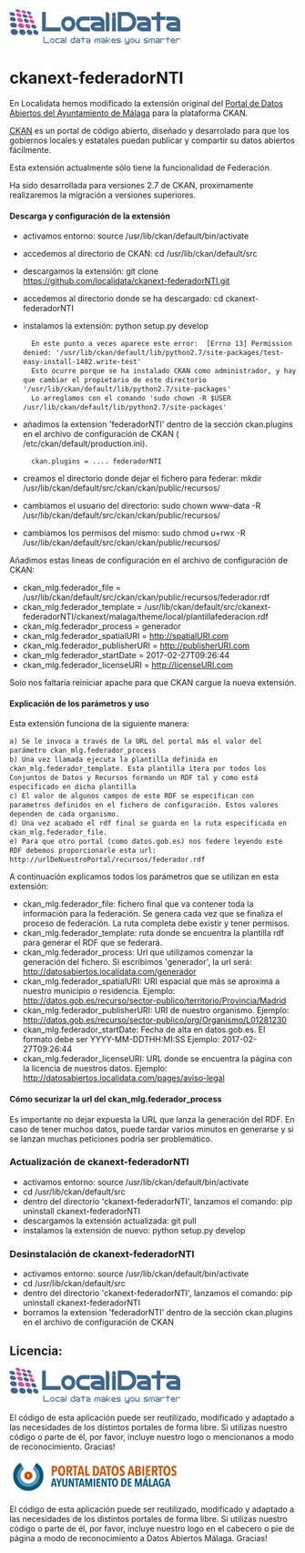 ![Logo Localidata](https://raw.githubusercontent.com/localidata/ckanext-federadorNTI/master/ckanext/malaga/public/images/logoLocalidata.png)


ckanext-federadorNTI
==============

En Localidata hemos modificado la extensión original del [Portal de Datos Abiertos del Ayuntamiento de Málaga](http://datosabiertos.malaga.eu) para la plataforma CKAN.

[CKAN](http://ckan.org) es un portal de código abierto, diseñado y desarrolado para que los gobiernos locales y estatales puedan publicar y compartir su datos abiertos fácilmente. 

Esta extensión actualmente sólo tiene la funcionalidad de Federación. 

Ha sido desarrollada para versiones 2.7 de CKAN, proximamente realizaremos la migración a versiones superiores.

#### Descarga y configuración de la extensión

- activamos entorno: source /usr/lib/ckan/default/bin/activate
- accedemos al directorio de CKAN: cd /usr/lib/ckan/default/src
- descargamos la extensión: git clone https://github.com/localidata/ckanext-federadorNTI.git
- accedemos al directorio donde se ha descargado: cd ckanext-federadorNTI
- instalamos la extensión: python setup.py develop

		En este punto a veces aparece este error:  [Errno 13] Permission denied: '/usr/lib/ckan/default/lib/python2.7/site-packages/test-easy-install-1482.write-test'
		Esto ocurre porque se ha instalado CKAN como administrador, y hay que cambiar el propietario de este directorio '/usr/lib/ckan/default/lib/python2.7/site-packages'		
		Lo arreglamos con el comando 'sudo chown -R $USER /usr/lib/ckan/default/lib/python2.7/site-packages'

- añadimos la extension 'federadorNTI' dentro de la sección ckan.plugins en el archivo de configuración de CKAN ( /etc/ckan/default/production.ini). 
        
        ckan.plugins = .... federadorNTI
- creamos el directorio donde dejar el fichero para federar: mkdir /usr/lib/ckan/default/src/ckan/ckan/public/recursos/
- cambiamos el usuario del directorio: sudo chown www-data -R /usr/lib/ckan/default/src/ckan/ckan/public/recursos/
- cambiamos los permisos del mismo: sudo chmod u+rwx -R /usr/lib/ckan/default/src/ckan/ckan/public/recursos/

Añadimos estas lineas de configuración en el archivo de configuración de CKAN:

- ckan_mlg.federador_file = /usr/lib/ckan/default/src/ckan/ckan/public/recursos/federador.rdf
- ckan_mlg.federador_template = /usr/lib/ckan/default/src/ckanext-federadorNTI/ckanext/malaga/theme/local/plantillafederacion.rdf
- ckan_mlg.federador_process = generador
- ckan_mlg.federador_spatialURI = http://spatialURI.com
- ckan_mlg.federador_publisherURI = http://publisherURI.com
- ckan_mlg.federador_startDate = 2017-02-27T09:26:44
- ckan_mlg.federador_licenseURI = http://licenseURI.com

Solo nos faltaría reiniciar apache para que CKAN cargue la nueva extensión.

#### Explicación de los parámetros y uso

Esta extensión funciona de la siguiente manera:
	
	a) Se le invoca a través de la URL del portal más el valor del parámetro ckan_mlg.federador_process
	b) Una vez llamada ejecuta la plantilla definida en ckan_mlg.federador_template. Esta plantilla itera por todos los Conjuntos de Datos y Recursos formando un RDF tal y como está especificado en dicha plantilla
	c) El valor de algunos campos de este RDF se especifican con parametros definidos en el fichero de configuración. Estos valores dependen de cada organismo. 
	d) Una vez acabado el rdf final se guarda en la ruta especificada en ckan_mlg.federador_file.
	e) Para que otro portal (como datos.gob.es) nos federe leyendo este RDF debemos proporcionarle esta url: http://urlDeNuestroPortal/recursos/federador.rdf

A continuación explicamos todos los parámetros que se utilizan en esta extensión:

- ckan_mlg.federador_file: fichero final que va contener toda la información para la federación. Se genera cada vez que se finaliza el proceso de federación. La ruta completa debe existir y tener permisos.
- ckan_mlg.federador_template: ruta donde se encuentra la plantilla rdf para generar el RDF que se federará.
- ckan_mlg.federador_process: Url que utilizamos comenzar la generación del fichero. Si escribimos 'generador', la url será: http://datosabiertos.localidata.com/generador
- ckan_mlg.federador_spatialURI: URI espacial que más se aproxima a nuestro municipio o residencia. Ejemplo: http://datos.gob.es/recurso/sector-publico/territorio/Provincia/Madrid
- ckan_mlg.federador_publisherURI: URI de nuestro organismo. Ejemplo: http://datos.gob.es/recurso/sector-publico/org/Organismo/L01281230
- ckan_mlg.federador_startDate: Fecha de alta en datos.gob.es. El formato debe ser YYYY-MM-DDTHH:MI:SS Ejemplo: 2017-02-27T09:26:44
- ckan_mlg.federador_licenseURI: URL donde se encuentra la página con la licencia de nuestros datos. Ejemplo: http://datosabiertos.localidata.com/pages/aviso-legal

#### Cómo securizar la url del ckan_mlg.federador_process

Es importante no dejar expuesta la URL que lanza la generación del RDF. En caso de tener muchos datos, puede tardar varios minutos en generarse y si se lanzan muchas peticiones podría ser problemático.

### Actualización de ckanext-federadorNTI

* activamos entorno: source /usr/lib/ckan/default/bin/activate
* cd /usr/lib/ckan/default/src
* dentro del directorio 'ckanext-federadorNTI', lanzamos el comando: pip uninstall ckanext-federadorNTI
* descargamos la extensión actualizada: git pull
* instalamos la extensión de nuevo: python setup.py develop


### Desinstalación de ckanext-federadorNTI

* activamos entorno: source /usr/lib/ckan/default/bin/activate
* cd /usr/lib/ckan/default/src
* dentro del directorio 'ckanext-federadorNTI', lanzamos el comando: pip uninstall ckanext-federadorNTI
* borramos la extension 'federadorNTI' dentro de la sección ckan.plugins en el archivo de configuración de CKAN


## Licencia:

![Logo Localidata](https://raw.githubusercontent.com/localidata/ckanext-federadorNTI/master/ckanext/malaga/public/images/logoLocalidata.png)

El código de esta aplicación puede ser reutilizado, modificado y adaptado a las necesidades de los distintos portales de forma libre. Si utilizas nuestro código o parte de él, por favor, incluye nuestro logo o mencionanos a modo de reconocimiento. Gracias! 

![Logo datos abiertos Málaga](https://raw.githubusercontent.com/damalaga/ckanext-malaga/master/ckanext/malaga/public/images/logoportaldatosabiertos.png)

El código de esta aplicación puede ser reutilizado, modificado y adaptado a las necesidades de los distintos portales de forma libre. Si utilizas nuestro código o parte de él, por favor, incluye nuestro logo en el cabecero o pie de página a modo de reconocimiento a Datos Abiertos Málaga. Gracias! 



